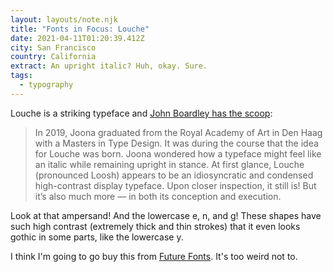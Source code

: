 ```yaml
---
layout: layouts/note.njk
title: "Fonts in Focus: Louche"
date: 2021-04-11T01:20:39.412Z
city: San Francisco
country: California
extract: An upright italic? Huh, okay. Sure.
tags:
  - typography
---
```


Louche is a striking typeface and [John Boardley has the scoop](https://ilovetypography.com/2021/04/03/fonts-in-focus-louche/):

> In 2019, Joona graduated from the Royal Academy of Art in Den Haag with a Masters in Type Design. It was during the course that the idea for Louche was born. Joona wondered how a typeface might feel like an italic while remaining upright in stance. At first glance, Louche (pronounced Loosh) appears to be an idiosyncratic and condensed high-contrast display typeface. Upon closer inspection, it still is! But it’s also much more — in both its conception and execution.

Look at that ampersand! And the lowercase e, n, and g! These shapes have such high contrast (extremely thick and thin strokes) that it even looks gothic in some parts, like the lowercase y.

I think I'm going to go buy this from [Future Fonts](https://www.futurefonts.xyz/joona-louhi/louche). It's too weird not to.
